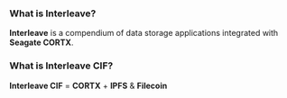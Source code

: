 ### What is Interleave? ###

**Interleave** is a compendium of data storage applications integrated with **Seagate CORTX**.

### What is Interleave CIF? ###

**Interleave CIF** = **CORTX** + **IPFS** & **Filecoin**
